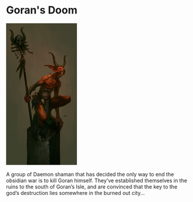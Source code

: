# Goran's Doom
![BR](GoransdoomExample.png)

A group of Daemon shaman that has decided the only way to end the obsidian war is to kill Goran himself. 
They’ve established themselves in the ruins to the south of Goran’s Isle, 
and are convinced that the key to the god’s destruction lies somewhere in the burned out city…
